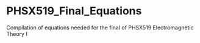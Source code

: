 # PHSX519_Final_Equations
Compilation of equations needed for the final of PHSX519 Electromagnetic Theory I
